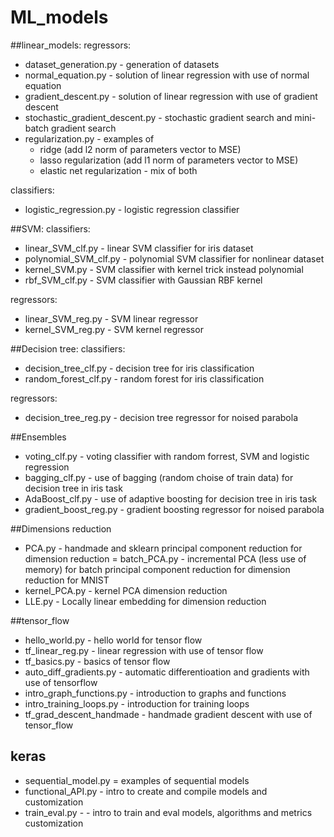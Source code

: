 # ML_models
##linear_models:
regressors:
- dataset_generation.py - generation of datasets
- normal_equation.py - solution of linear regression with use of normal equation
- gradient_descent.py - solution of linear regression with use of gradient descent
- stochastic_gradient_descent.py - stochastic gradient search and mini-batch gradient search
- regularization.py - examples of 
    - ridge (add l2 norm of parameters vector to MSE)
    - lasso regularization (add l1 norm of parameters vector to MSE)
    - elastic net regularization - mix of both
    
classifiers:
- logistic_regression.py - logistic regression classifier

##SVM:
classifiers:
- linear_SVM_clf.py - linear SVM classifier for iris dataset
- polynomial_SVM_clf.py - polynomial SVM classifier for nonlinear dataset
- kernel_SVM.py - SVM classifier with kernel trick instead polynomial
- rbf_SVM_clf.py - SVM classifier with Gaussian RBF kernel

regressors:
- linear_SVM_reg.py - SVM linear regressor
- kernel_SVM_reg.py - SVM kernel regressor

##Decision tree:
classifiers:
- decision_tree_clf.py - decision tree for iris classification
- random_forest_clf.py - random forest for iris classification

regressors:
- decision_tree_reg.py - decision tree regressor for noised parabola

##Ensembles
- voting_clf.py - voting classifier with random forrest, SVM and logistic regression
- bagging_clf.py - use of bagging (random choise of train data) for decision tree in iris task
- AdaBoost_clf.py - use of adaptive boosting for decision tree in iris task
- gradient_boost_reg.py - gradient boosting regressor for noised parabola

##Dimensions reduction
- PCA.py - handmade and sklearn principal component reduction for dimension reduction
= batch_PCA.py - incremental PCA (less use of memory) for batch principal component reduction for dimension reduction for MNIST
- kernel_PCA.py - kernel PCA dimension reduction
- LLE.py - Locally linear embedding for dimension reduction

##tensor_flow
- hello_world.py - hello world for tensor flow
- tf_linear_reg.py - linear regression with use of tensor flow
- tf_basics.py - basics of tensor flow
- auto_diff_gradients.py - automatic differentioation and gradients with use of tensorflow
- intro_graph_functions.py - introduction to graphs and functions
- intro_training_loops.py - introduction for training loops
- tf_grad_descent_handmade - handmade gradient descent with use of tensor_flow

## keras
- sequential_model.py = examples of sequential models
- functional_API.py - intro to create and compile models and customization
- train_eval.py -  - intro to train and eval models, algorithms and metrics customization
